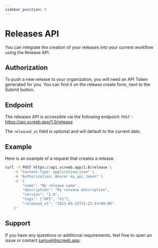 ```yaml
---
sidebar_position: 5
---
```


# Releases API

You can integrate the creation of your releases into your current workflow using the Release API.

## Authorization

To push a new release to your organization, you will need an API Token generated for you. You can find it on the release create form, next to the Submit button.

## Endpoint

The releases API is accessible via the following endpoint: `POST` - https://api.screeb.app/1.0/release

The `released_at` field is optional and will default to the current date.

## Example

Here is an example of a request that creates a release.

```bash
curl -X POST https://api.screeb.app/1.0/release \
    -H "Content-Type: application/json" \
    -H "Authorization: Bearer my_api_token" \
    -d '{
        "name": "My release name",
        "description": "My release description",
        "version": "1.0",
        "tags": ["API", "V1"],
        "released_at": "2023-03-22T15:22:41+00:00"
    }'
```

## Support

If you have any questions or additional requirements, feel free to open an issue or contact samuel@screeb.app.